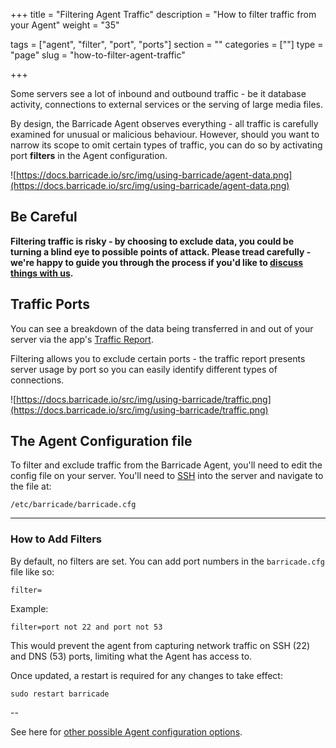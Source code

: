 +++
title = "Filtering Agent Traffic"
description = "How to filter traffic from your Agent"
weight = "35"

tags = ["agent", "filter", "port", "ports"]
section = ""
categories = [""]
type = "page"
slug = "how-to-filter-agent-traffic"

+++

Some servers see a lot of inbound and outbound traffic - be it database activity, connections to external services or the serving of large media files.

By design, the Barricade Agent observes everything - all traffic is carefully examined for unusual or malicious behaviour. However, should you want to narrow its scope to omit certain types of traffic, you can do so by activating port **filters** in the Agent configuration.

![https://docs.barricade.io/src/img/using-barricade/agent-data.png](https://docs.barricade.io/src/img/using-barricade/agent-data.png)

## Be Careful

**Filtering traffic is risky - by choosing to exclude data, you could be turning a blind eye to possible points of attack. Please tread carefully - we're happy to guide you through the process if you'd like to [discuss things with us](https://barricade.io/about#contact-info).**

## Traffic Ports

You can see a breakdown of the data being transferred in and out of your server via the app's [Traffic Report](https://app.barricade.io/dashboard/stats).

Filtering allows you to exclude certain ports - the traffic report presents server usage by port so you can easily identify different types of connections.

![https://docs.barricade.io/src/img/using-barricade/traffic.png](https://docs.barricade.io/src/img/using-barricade/traffic.png)

## The Agent Configuration file

To filter and exclude traffic from the Barricade Agent, you'll need to edit the config file on your server. You'll need to [SSH](https://docs.barricade.io/getting-started/running-commands/) into the server and navigate to the file at:

`/etc/barricade/barricade.cfg`

<hr>  

### How to Add Filters

By default, no filters are set. You can add port numbers in the `barricade.cfg` file like so:

`filter=  `


Example:  

`filter=port not 22 and port not 53`

This would prevent the agent from capturing network traffic on SSH (22) and DNS (53) ports, limiting what the Agent has access to.

Once updated, a restart is required for any changes to take effect:

`sudo restart barricade`

--

See here for [other possible Agent configuration options](https://docs.barricade.io/using-barricade/#configuring-agents).

